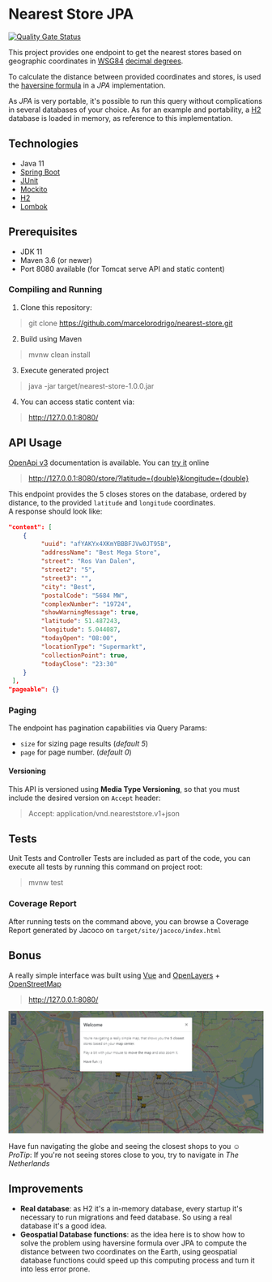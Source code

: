 Nearest Store JPA
=================
[![Quality Gate Status](https://sonarcloud.io/api/project_badges/measure?project=marcelorodrigo_nearest-store&metric=alert_status)](https://sonarcloud.io/dashboard?id=marcelorodrigo_nearest-store)

This project provides one endpoint to get the nearest stores based on geographic coordinates in
[WSG84](https://en.wikipedia.org/wiki/World_Geodetic_System) 
[decimal degrees](https://en.wikipedia.org/wiki/Decimal_degrees).

To calculate the distance between provided coordinates and stores, is used the 
[haversine formula](https://en.wikipedia.org/wiki/Haversine_formula) in a _JPA_ implementation.

As _JPA_ is very portable, it's possible to run this query without complications in several databases
of your choice. As for an example and portability, a [H2](https://h2database.com/) database is loaded 
in memory, as reference to this implementation.

## Technologies

- Java 11
- [Spring Boot](https://spring.io/projects/spring-boot) 
- [JUnit](https://junit.org/junit5/)
- [Mockito](https://site.mockito.org)
- [H2](https://h2database.com)
- [Lombok](https://projectlombok.org)

## Prerequisites

- JDK 11
- Maven 3.6 (or newer)
- Port 8080 available (for Tomcat serve API and static content)

### Compiling and Running

 1. Clone this repository:
 > git clone https://github.com/marcelorodrigo/nearest-store.git
 2. Build using Maven
 > mvnw clean install
 3. Execute generated project
 > java -jar target/nearest-store-1.0.0.jar
 4. You can access static content via:
> http://127.0.0.1:8080/

## API Usage
[OpenApi v3](src/main/resources/static/openapi.json) documentation is available.
You can [try it](https://validator.swagger.io/?url=https://raw.githubusercontent.com/marcelorodrigo/nearest-store/master/src/main/resources/static/openapi.json) online

>http://127.0.0.1:8080/store/?latitude={double}&longitude={double}

This endpoint provides the 5 closes stores on the database, ordered by distance, to the provided `latitude` and `longitude` coordinates.\
A response should look like:

```json
"content": [
    {
         "uuid": "afYAKYx4XKmYBBBFJVw0JT95B",
         "addressName": "Best Mega Store",
         "street": "Ros Van Dalen",
         "street2": "5",
         "street3": "",
         "city": "Best",
         "postalCode": "5684 MW",
         "complexNumber": "19724",
         "showWarningMessage": true,
         "latitude": 51.487243,
         "longitude": 5.044087,
         "todayOpen": "08:00",
         "locationType": "Supermarkt",
         "collectionPoint": true,
         "todayClose": "23:30"
    }
 ],
"pageable": {}
```

### Paging
The endpoint has pagination capabilities via Query Params:
 - `size` for sizing page results (_default 5_)
 - `page` for page number. (_default 0_)
 
 
#### Versioning
This API is versioned using **Media Type Versioning**, so that you must include 
the desired version on `Accept` header:

>Accept: application/vnd.neareststore.v1+json

## Tests
Unit Tests and Controller Tests are included as part of the code, you can
execute all tests by running this command on project root:
> mvnw test

### Coverage Report
After running tests on the command above, you can browse a Coverage Report generated by Jacoco on `target/site/jacoco/index.html`

## Bonus
A really simple interface was built using [Vue](https://vuejs.org/) 
and [OpenLayers](https://openlayers.org/) + [OpenStreetMap](https://www.openstreetmap.org/about)

> http://127.0.0.1:8080/

![Screenshot](https://github.com/marcelorodrigo/nearest-store/blob/master/src/main/resources/static/image/screenshot.png?raw=true)

Have fun navigating the globe and seeing the closest shops to you :relaxed:\
*ProTip*: If you're not seeing stores close to you, try to navigate in *The Netherlands*

## Improvements
- **Real database**: as H2 it's a in-memory database, every startup it's necessary to run migrations and feed database.
So using a real database it's a good idea.
- **Geospatial Database functions**: as the idea here is to show how to solve the problem using haversine formula over JPA to compute 
the distance between two coordinates on the Earth, using geospatial database functions could speed up this computing process
and turn it into less error prone.
